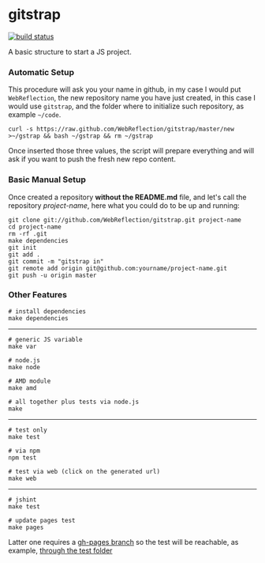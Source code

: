 gitstrap
========

[![build status](https://secure.travis-ci.org/WebReflection/gitstrap.png)](http://travis-ci.org/WebReflection/gitstrap)

A basic structure to start a JS project.

### Automatic Setup
This procedure will ask you your name in github, in my case I would put `WebReflection`, the new repository name you have just created, in this case I would use `gitstrap`, and the folder where to initialize such repository, as example `~/code`.

    curl -s https://raw.github.com/WebReflection/gitstrap/master/new >~/gstrap && bash ~/gstrap && rm ~/gstrap

Once inserted those three values, the script will prepare everything and will ask if you want to push the fresh new repo content.

### Basic Manual Setup
Once created a repository **without the README.md** file, and let's call the repository *project-name*, here what you could do to be up and running:

    git clone git://github.com/WebReflection/gitstrap.git project-name
    cd project-name
    rm -rf .git
    make dependencies
    git init
    git add .
    git commit -m "gitstrap in"
    git remote add origin git@github.com:yourname/project-name.git
    git push -u origin master

### Other Features

    # install dependencies
    make dependencies

----------------------------------------

    # generic JS variable
    make var
    
    # node.js
    make node
    
    # AMD module
    make amd
    
    # all together plus tests via node.js
    make

----------------------------------------

    # test only
    make test
    
    # via npm
    npm test
    
    # test via web (click on the generated url)
    make web

----------------------------------------

    # jshint
    make test
    
    # update pages test
    make pages

Latter one requires a [gh-pages branch](http://webreflection.github.com/gitstrap/) so the test will be reachable, as example, [through the test folder](http://webreflection.github.com/gitstrap/test/)
